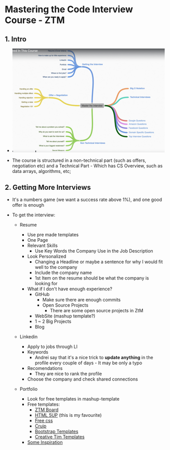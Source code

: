 # Mastering the Code Interview Course - ZTM

## 1. Intro

- ![Course Structure](/images/1_course-structure.png)

- The course is structured in a non-technical part (such as offers, negotiation etc) and a Technical Part - Which has CS Overview, such as data arrays, algorithms, etc;

 
## 2. Getting More Interviews

- It's a numbers game (we want a success rate above 1%), and one good offer is enough

- To get the interview:
    - Resume
        - Use pre made templates
        - One Page
        - Relevant Skills
            - Use Key Words the Company Use in the Job Description
        - Look Personalized
            - Changing a Headline or maybe a sentence for why I would fit well to the company
            - Include the company name
            - 1st Item on the resume should be what the company is looking for
        - What if I don't have enough experience?
            - GitHub
                - Make sure there are enough commits
                - Open Source Projects
                    - There are some open source projects in ZtM
            - WebSite (mashup template?)
            - 1 ~ 2 Big Projects
            - Blog
    
    - Linkedin
        - Apply to jobs through LI
        - Keywords
            - Andrei say that it's a nice trick to **update anything** in the profile every couple of days - It may be only a typo
        - Recomendations
            - They are nice to rank the profile
        - Choose the company and check shared connections
    
    - Portfolio
        - Look for free templates in mashup-template
        - Free templates:
            - [ZTM Board](https://github.com/zero-to-mastery/ZtM-Job-Board)
            - [HTML 5UP](https://html5up.net/) (this is my favourite)
            - [Free css](https://www.free-css.com/template-categories/portfolio)
            - [Cruip](https://cruip.com/)
            - [Bootstrap Templates](https://mdbootstrap.com/freebies/)
            - [Creative Tim Templates](https://www.creative-tim.com/bootstrap-themes/free)
        - [Some Inspiration](https://www.awwwards.com/websites/portfolio/)

        

